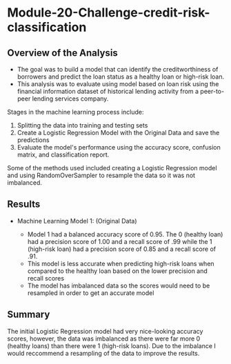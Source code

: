 # Module-20-Challenge-credit-risk-classification


## Overview of the Analysis

- The goal was to build a model that can identify the creditworthiness of borrowers and predict the loan status as a healthy loan or high-risk loan.
- This analysis was to evaluate using model based on loan risk using the financial information dataset of historical lending activity from a peer-to-peer lending services company.

Stages in the machine learning process include:

1. Splitting the data into training and testing sets
2. Create a Logistic Regression Model with the Original Data and save the predictions
3. Evaluate the model's performance using the accuracy score, confusion matrix, and classification report.

Some of the methods used included creating a Logistic Regression model and using RandomOverSampler to resample the data so it was not imbalanced.

## Results

* Machine Learning Model 1: (Original Data)

  * Model 1 had a balanced accuracy score of 0.95. The 0 (healthy loan) had a precision score of 1.00 and a recall score of .99 while the 1 (high-risk loan) had a precision score of 0.85 and a recall score of .91.
  * This model is less accurate when predicting high-risk loans when compared to the healthy loan based on the lower precision and recall scores
  * The model has imbalanced data so the scores would need to be resampled in order to get an accurate model

## Summary

The initial Logistic Regression model had very nice-looking accuracy scores, however, the data was imbalanced as there were far more 0 (healthy loans) than there were 1 (high-risk loans). Due to the imbalance I would reccommend a resampling of the data to improve the results.
